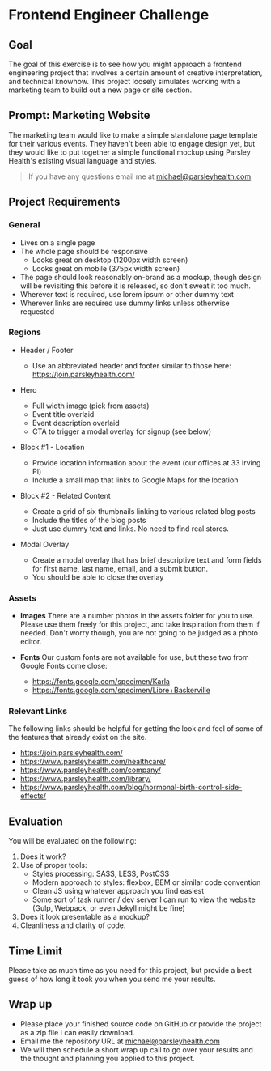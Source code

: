 # Frontend Engineer Challenge

## Goal

The goal of this exercise is to see how you might approach a frontend
engineering project that involves a certain amount of creative interpretation,
and technical knowhow. This project loosely simulates working with a marketing
team to build out a new page or site section.

## Prompt: Marketing Website

The marketing team would like to make a simple standalone page template for
their various events. They haven't been able to engage design yet, but they
would like to put together a simple functional mockup using Parsley Health's
existing visual language and styles.

> If you have any questions email me at michael@parsleyhealth.com.

## Project Requirements

### General

* Lives on a single page
* The whole page should be responsive
  * Looks great on desktop (1200px width screen)
  * Looks great on mobile (375px width screen)
* The page should look reasonably on-brand as a mockup, though design will be
  revisiting this before it is released, so don't sweat it too much.
* Wherever text is required, use lorem ipsum or other dummy text
* Wherever links are required use dummy links unless otherwise requested

### Regions

* Header / Footer

  * Use an abbreviated header and footer similar to those here:
    https://join.parsleyhealth.com/

* Hero

  * Full width image (pick from assets)
  * Event title overlaid
  * Event description overlaid
  * CTA to trigger a modal overlay for signup (see below)

* Block #1 - Location

  * Provide location information about the event (our offices at 33 Irving Pl)
  * Include a small map that links to Google Maps for the location

* Block #2 - Related Content

  * Create a grid of six thumbnails linking to various related blog posts
  * Include the titles of the blog posts
  * Just use dummy text and links. No need to find real stores.

* Modal Overlay

  * Create a modal overlay that has brief descriptive text and form fields for
    first name, last name, email, and a submit button.
  * You should be able to close the overlay

### Assets

* **Images** There are a number photos in the assets folder for you to use.
  Please use them freely for this project, and take inspiration from them if
  needed. Don't worry though, you are not going to be judged as a photo editor.

* **Fonts** Our custom fonts are not available for use, but these two from
  Google Fonts come close:

  * https://fonts.google.com/specimen/Karla
  * https://fonts.google.com/specimen/Libre+Baskerville

### Relevant Links

The following links should be helpful for getting the look and feel of some of
the features that already exist on the site.

* https://join.parsleyhealth.com/
* https://www.parsleyhealth.com/healthcare/
* https://www.parsleyhealth.com/company/
* https://www.parsleyhealth.com/library/
* https://www.parsleyhealth.com/blog/hormonal-birth-control-side-effects/

## Evaluation

You will be evaluated on the following:

1.  Does it work?
2.  Use of proper tools:
    * Styles processing: SASS, LESS, PostCSS
    * Modern approach to styles: flexbox, BEM or similar code convention
    * Clean JS using whatever approach you find easiest
    * Some sort of task runner / dev server I can run to view the website (Gulp,
      Webpack, or even Jekyll might be fine)
3.  Does it look presentable as a mockup?
4.  Cleanliness and clarity of code.

## Time Limit

Please take as much time as you need for this project, but provide a best guess
of how long it took you when you send me your results.

## Wrap up

* Please place your finished source code on GitHub or provide the project as a
  zip file I can easily download.
* Email me the repository URL at michael@parsleyhealth.com
* We will then schedule a short wrap up call to go over your results and the
  thought and planning you applied to this project.
